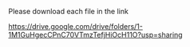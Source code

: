 Please download each file in the link

https://drive.google.com/drive/folders/1-1M1GuHgecCPnC70VTmzTefjHiOcH11O?usp=sharing
